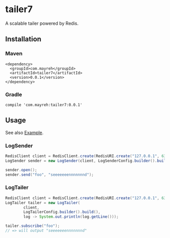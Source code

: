 # tailer7

A scalable tailer powered by Redis.

## Installation

### Maven

```
<dependency>
  <groupId>com.mayreh</groupId>
  <artifactId>tailer7</artifactId>
  <version>0.0.1</version>
</dependency>
```

### Gradle

```
compile 'com.mayreh:tailer7:0.0.1'
```

## Usage

See also [Example](https://github.com/ocadaruma/tailer7/tree/master/tailer7-example).

### LogSender

```java
RedisClient client = RedisClient.create(RedisURI.create("127.0.0.1", 6379));
LogSender sender = new LogSender(client, LogSenderConfig.builder().build());

sender.open();
sender.send("foo", "seeeeeeennnnnnnd");
```

### LogTailer

```java
RedisClient client = RedisClient.create(RedisURI.create("127.0.0.1", 6379));
LogTailer tailer = new LogTailer(
        client,
        LogTailerConfig.builder().build(),
        log -> System.out.println(log.getLine()));

tailer.subscribe("foo");
// => will output "seeeeeeennnnnnnd"
```
